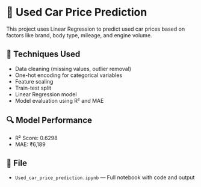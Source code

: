 # 🚗 Used Car Price Prediction

This project uses Linear Regression to predict used car prices based on factors like brand, body type, mileage, and engine volume.

## 📌 Techniques Used
- Data cleaning (missing values, outlier removal)
- One-hot encoding for categorical variables
- Feature scaling
- Train-test split
- Linear Regression model
- Model evaluation using R² and MAE

## 🔍 Model Performance
- R² Score: 0.6298
- MAE: ₹6,189

## 📁 File
- `Used_car_price_prediction.ipynb` — Full notebook with code and output
